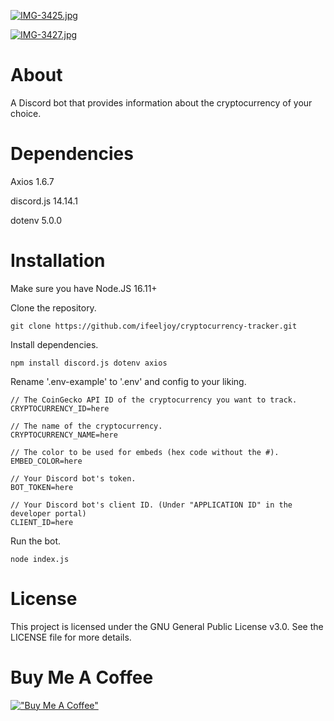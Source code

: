 [![IMG-3425.jpg](https://i.postimg.cc/d1PBsFTh/IMG-3425.jpg)](https://postimg.cc/VSgMg3gw)

[![IMG-3427.jpg](https://i.postimg.cc/QxHWyPHw/IMG-3427.jpg)](https://postimg.cc/YhB94dNz)

# About

A Discord bot that provides information about the cryptocurrency of your choice. 

# Dependencies
Axios 1.6.7

discord.js 14.14.1

dotenv 5.0.0

# Installation
Make sure you have Node.JS 16.11+

Clone the repository.

```
git clone https://github.com/ifeeljoy/cryptocurrency-tracker.git
```

Install dependencies.
```
npm install discord.js dotenv axios
```

Rename '.env-example' to '.env' and config to your liking.
```
// The CoinGecko API ID of the cryptocurrency you want to track.
CRYPTOCURRENCY_ID=here

// The name of the cryptocurrency.
CRYPTOCURRENCY_NAME=here

// The color to be used for embeds (hex code without the #).
EMBED_COLOR=here

// Your Discord bot's token.
BOT_TOKEN=here

// Your Discord bot's client ID. (Under "APPLICATION ID" in the developer portal)
CLIENT_ID=here
```

Run the bot.

```
node index.js
```

# License
This project is licensed under the GNU General Public License v3.0. See the LICENSE file for more details.

# Buy Me A Coffee
[!["Buy Me A Coffee"](https://www.buymeacoffee.com/assets/img/custom_images/orange_img.png)](https://www.buymeacoffee.com/mozzarella)